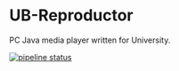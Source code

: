 # UB-Reproductor
PC Java media player written for University.


<a href="https://gitlab.com/werogg/BetterCasino/commits/master"><img alt="pipeline status" src="https://gitlab.com/werogg/BetterCasino/badges/master/pipeline.svg" /></a>
